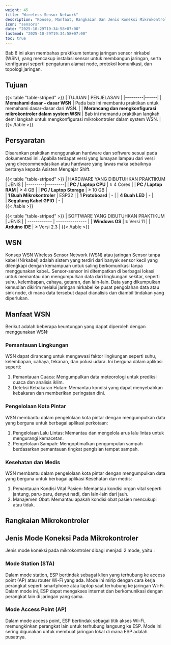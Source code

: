 ```yaml
---
weight: 45
title: "Wireless Sensor Network"
description: "Konsep, Manfaat, Rangkaian Dan Jenis Koneksi Mikrokontroler"
icon: "sensors"
date: "2025-10-29T19:34:58+07:00"
lastmod: "2025-10-29T19:34:58+07:00"
toc: true
---
```


Bab 8 ini akan membahas praktikum tentang jaringan sensor nirkabel (WSN), yang mencakup instalasi sensor untuk membangun jaringan, serta konfigurasi seperti pengaturan alamat node, protokol komunikasi, dan topologi jaringan.

## Tujuan

{{< table "table-striped" >}}
| TUJUAN | PENJELASAN |
|---------|------|
| **Memahami dasar – dasar WSN** | Pada bab ini membantu praktikan untuk memahami dasar-dasar dari WSN. |
| **Merancang dan mengkonfigurasi mikrokontroler dalam system WSN** | Bab ini memandu praktikan langkah demi langkah untuk mengkonfigurasi mikrokontroler dalam system WSN. |
{{< /table >}}

## Persyaratan

Disarankan praktikan menggunakan hardware dan software sesuai pada dokumentasi ini. Apabila terdapat versi yang lumayan lampau dari versi yang direcommendasikan atau hardware yang lawas maka sebaiknya bertanya kepada Asisten Mengajar Shift.

{{< table "table-striped" >}}
| HARDWARE YANG DIBUTUHKAN PRAKTIKUM | JENIS |
|---------|---------|
| **PC / Laptop CPU** | ≥ 4 Cores |
| **PC / Laptop RAM** | ≥ 4 GB |
| **PC / Laptop Storage** | ≥ 10 GB |  
| **1 Buah Mikrokontroler** | ESP32 |
| **1 Protoboard** | - |
| **4 Buah LED** | - |  
| **Segulung Kabel GPIO** | - |  
{{< /table >}}

{{< table "table-striped" >}}
| SOFTWARE YANG DIBUTUHKAN PRAKTIKUM | JENIS |
| ------------ | --------------- |
| **Windows OS** | ≥ Versi 11 |
| **Arduino IDE** | ≥ Versi 2.3 |
{{< /table >}}

## WSN

Konsep WSN
Wireless Sensor Network (WSN) atau jaringan Sensor tanpa kabel (Nirkabel)
adalah sistem yang terdiri dari banyak sensor kecil yang dilengkapi dengan
kemampuan untuk saling berkomunikasi tanpa menggunakan kabel.. Sensor-sensor
ini ditempatkan di berbagai lokasi untuk memantau dan mengumpulkan data dari
lingkungan sekitar, seperti suhu, kelembapan, cahaya, getaran, dan lain-lain. Data
yang dikumpulkan kemudian dikirim melalui jaringan nirkabel ke pusat pengolahan
data atau sink node, di mana data tersebut dapat dianalisis dan diambil tindakan yang
diperlukan.

## Manfaat WSN

Berikut adalah beberapa keuntungan yang dapat diperoleh dengan menggunakan
WSN:

### Pemantauan Lingkungan

WSN dapat dirancang untuk mengawasi faktor lingkungan seperti suhu,
kelembapan, cahaya, tekanan, dan polusi udara. Ini berguna dalam aplikasi seperti:

1.  Pemantauan Cuaca: Mengumpulkan data meteorologi untuk prediksi cuaca dan analisis iklim.
2.  Deteksi Kebakaran Hutan: Memantau kondisi yang dapat menyebabkan kebakaran dan memberikan peringatan dini.

### Pengelolaan Kota Pintar

WSN membantu dalam pengelolaan kota pintar dengan mengumpulkan data yang berguna untuk berbagai aplikasi perkotaan:

1.  Pengelolaan Lalu Lintas: Memantau dan mengelola arus lalu lintas untuk mengurangi kemacetan.
2.  Pengelolaan Sampah: Mengoptimalkan pengumpulan sampah berdasarkan pemantauan tingkat pengisian tempat sampah.

### Kesehatan dan Medis

WSN membantu dalam pengelolaan kota pintar dengan mengumpulkan data yang berguna untuk berbagai aplikasi Kesehatan dan medis:

1.  Pemantauan Kondisi Vital Pasien: Memantau kondisi organ vital seperti jantung, paru-paru, denyut nadi, dan lain-lain dari jauh.
2.  Manajemen Obat: Memantau apakah kondisi obat pasien mencukupi atau tidak.

## Rangkaian Mikrokontroler

## Jenis Mode Koneksi Pada Mikrokontroler

Jenis mode koneksi pada mikrokontroler dibagi menjadi 2 mode, yaitu :

### Mode Station (STA)

Dalam mode station, ESP bertindak sebagai klien yang terhubung ke access
point (AP) atau router Wi-Fi yang ada. Mode ini mirip dengan cara kerja perangkat
seperti smartphone atau laptop saat terhubung ke jaringan Wi-Fi. Dalam mode ini,
ESP dapat mengakses internet dan berkomunikasi dengan perangkat lain di jaringan
yang sama.

### Mode Access Point (AP)

Dalam mode access point, ESP bertindak sebagai titik akses Wi-Fi,
memungkinkan perangkat lain untuk terhubung langsung ke ESP. Mode ini sering
digunakan untuk membuat jaringan lokal di mana ESP adalah pusatnya.
